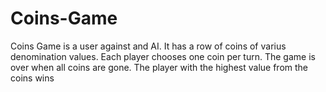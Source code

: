 # Coins-Game
Coins Game is a user against and AI. It has a row of coins of varius denomination values. Each player chooses one coin per turn. The game is over when all coins are gone. The player with the highest value from the coins wins
